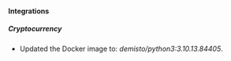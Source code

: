 #### Integrations
##### Cryptocurrency
- Updated the Docker image to: *demisto/python3:3.10.13.84405*.
